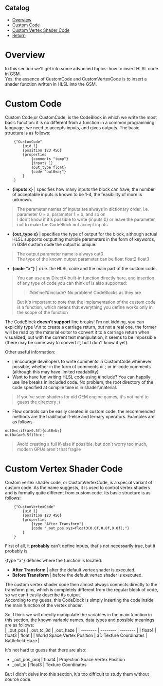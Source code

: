 ## Catalog
* [Overview](#overview)  
* [Custom Code](#custom-code)
* [Custom Vertex Shader Code](#custom-vertex-shader-code)
* [Return](./menu.md)

# Overview
In this section we'll get into some advanced topics: how to insert HLSL code in GSM.  
Yes, the essence of CustomCode and CustomVertexCode is to insert a shader function written in HLSL into the GSM.
# Custom Code
Custom Code,or CustomCode, is the CodeBlock in which we write the most basic function: it is no different from a function in a common programming language. we need to accepts inputs, and gives outputs. The basic structure is as follows:
```
	{"CustomCode"
		{uid 1}
		{position 123 456}
		{properties
			{comments "temp"}
			{inputs 1}
			{out_type float}
			{code "out0=a;"}
		}
	}
```
* **{inputs x}** | specifies how many inputs the block can have, the number of acceptable inputs is known to be 1-4, the feasibility of more is unknown.
> The parameter names of inputs are always in dictionary order, i.e. parameter 0 = a, parameter 1 = b, and so on  
> I don't know if it's possible to write {inputs 0} or leave the parameter out to make the CodeBlock not accept inputs
* **{out_type x}** | specifies the type of output for the block, although actual HLSL supports outputting multiple parameters in the form of keywords, in GSM custom code the output is unique.
> The output parameter name is always out0  
> The type of the known output parameter can be float float2 float3
* **{code "x"}** | x i.e. the HLSL code and the main part of the custom code.
> You can use any DirectX built-in function directly here, and insertion of any type of code you can think of is also supported:
> > #define?#include? No problem! CodeBlocks as they are  
>
> But it's important to note that the implementation of the custom code is a function, which means that everything you define works only in the scope of the function  

The CodeBlock **doesn't support** line breaks! I'm not kidding, you can explicitly type \r\n to create a carriage return, but not a real one, the former will be read by the material editor to convert it to a carriage return when visualized, but with the current text manipulation, it seems to be impossible (there may be some way to convert it, but I don't know it yet).

Other useful information:
* I encourage developers to write comments in CustomCode whenever possible, whether in the form of comments or ; or in-code comments (although this may have limited readability)
* Want to have fun writing HLSL code using #include? You can happily use line breaks in included code. No problem, the root directory of the code specified at compile time is in shader\material.
> If you've seen shaders for old GEM engine games, it's not hard to guess the directory ;)
* Flow controls can be easily created in custom code, the recommended methods are the traditional if-else and ternary operators. Examples are as follows
```
out0=c;if(a>0.5f){out0=b;}  
out0=(a>0.5f)?b:c;
```
> Avoid creating a full if-else if possible, but don't worry too much, modern GPUs aren't that fragile
# Custom Vertex Shader Code
Custom vertex shader code, or CustomVertexCode, is a special variant of custom code. As the name suggests, it is used to control vertex shaders and is formally quite different from custom code. Its basic structure is as follows:
```
	{"CustomVertexCode"
		{uid 1}
		{position 123 456}
		{properties
			{type "After Transform"}
			{code "_out_pos.xyz=float3(0.0f,0.0f,0.0f);"}
		}
	}
```
First of all, it **probably** can't define inputs, that's not necessarily true, but it probably is.  

{type "x"} defines where the function is located:  
* **After Transform** | after the default vertex shader is executed.
* **Before Transform** | before the default vertex shader is executed.

The custom vertex shader code then almost always connects directly to the transform pins, which is completely different from the regular block of code, so we can't easily describe its output.  
According to my guess, this CodeBlock is simply inserting the code inside the main function of the vertex shader.

So, I think we will directly manipulate the variables in the main function in this section, the known variable names, data types and possible meanings are as follows:  
| _out_pos | _out_tc_3d | _out_haze |
| -------- | -------- | -------- |
| float4 | float3 | float |
| World Space Vertex Position | 3D Texture Coordinates | Battlefield Haze |

It's not hard to guess that there are also:
* _out_pos_proj | float4 | Projection Space Vertex Position
* _out_tc | float3 | Texture Coordinates

But I didn't delve into this section, it's too difficult to study them without source code.